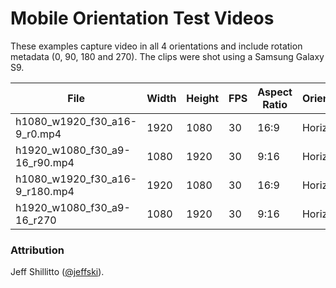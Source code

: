 # Mobile Orientation Test Videos

These examples capture video in all 4 orientations and include rotation metadata (0, 90, 180 and 270). The clips were 
shot using a Samsung Galaxy S9.

| File | Width | Height | FPS | Aspect Ratio | Orientation | Rotation |
|------|-------|--------|-----|--------------|-------------|----------|
| h1080_w1920_f30_a16-9_r0.mp4 | 1920 | 1080 | 30 | 16:9 | Horizontal | 0
| h1920_w1080_f30_a9-16_r90.mp4 | 1080 | 1920 | 30 | 9:16 | Horizontal | 90
| h1080_w1920_f30_a16-9_r180.mp4 | 1920 | 1080 | 30 | 16:9 | Horizontal | 180
| h1920_w1080_f30_a9-16_r270 | 1080 | 1920 | 30 | 9:16 | Horizontal | 270

### Attribution

Jeff Shillitto ([@jeffski](https://github.com/jeffski)).